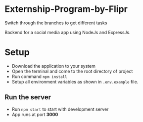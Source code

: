 # Externship-Program-by-Flipr

Switch through the branches to get different tasks

Backend for a social media app using NodeJs and ExpressJs.

# Setup
* Download the application to your system
* Open the terminal and come to the root directory of project
* Run command <code>npm install</code>
* Setup all environment variables as shown in <code>.env.example</code> file.

## Run the server
* Run <code>npm start</code> to start with development server
* App runs at port <strong>3000</strong>
 
